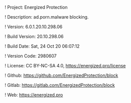 ! Project: Energized Protection

! Description: ad.porn.malware blocking.

! Version: 6.0.1.20.10.298.06

! Build Version: 20.10.298.06

! Build Date: Sat, 24 Oct 20 06:07:12

! Version Code: 2980607

! License: CC BY-NC-SA 4.0, https://energized.pro/license

! Github: https://github.com/EnergizedProtection/block

! Gitlab: https://gitlab.com/EnergizedProtection/block


! Web: https://energized.pro
